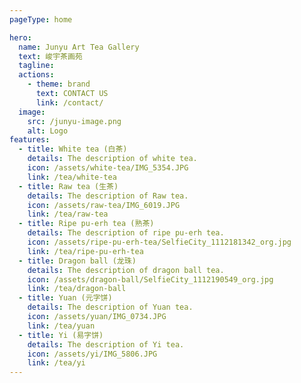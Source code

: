 ```yaml
---
pageType: home

hero:
  name: Junyu Art Tea Gallery
  text: 峻宇茶画苑
  tagline: 
  actions:
    - theme: brand
      text: CONTACT US
      link: /contact/
  image:
    src: /junyu-image.png
    alt: Logo
features:
  - title: White tea (白茶)
    details: The description of white tea.
    icon: /assets/white-tea/IMG_5354.JPG
    link: /tea/white-tea
  - title: Raw tea (生茶)
    details: The description of Raw tea.
    icon: /assets/raw-tea/IMG_6019.JPG
    link: /tea/raw-tea
  - title: Ripe pu-erh tea (熟茶)
    details: The description of ripe pu-erh tea.
    icon: /assets/ripe-pu-erh-tea/SelfieCity_1112181342_org.jpg
    link: /tea/ripe-pu-erh-tea
  - title: Dragon ball (龙珠)
    details: The description of dragon ball tea.
    icon: /assets/dragon-ball/SelfieCity_1112190549_org.jpg
    link: /tea/dragon-ball
  - title: Yuan (元字饼)
    details: The description of Yuan tea.
    icon: /assets/yuan/IMG_0734.JPG
    link: /tea/yuan
  - title: Yi (易字饼)
    details: The description of Yi tea.
    icon: /assets/yi/IMG_5806.JPG
    link: /tea/yi
---
```

